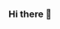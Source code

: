### Hi there 👋

<!--
**williamNyongesa/williamNyongesa** is a ✨ _special_ ✨ repository because its `README.md` (this file) appears on your GitHub profile.

Here are some ideas to get you started:
![Docker](https://img.shields.io/badge/docker-%230db7ed.svg?style=for-the-badge&logo=docker&logoColo…
- 🔭 I’m currently working on ...
- 🌱 I’m currently learning ...
- 👯 I’m looking to collaborate on ...
- 🤔 I’m looking for help with ...
- 💬 Ask me about ...
- 📫 How to reach me: ...
- 😄 Pronouns: ...
- ⚡ Fun fact: ...
-->
